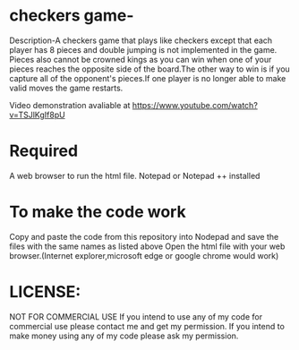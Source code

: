 # checkers game-

Description-A checkers game that plays like checkers except that each player has 8 pieces and double jumping is not implemented in the game. Pieces also cannot be crowned kings as you can win when one of your pieces reaches the opposite side of the board.The other way to win is if you capture all of the opponent's pieces.If one player is no longer able to make valid moves the game restarts.

Video demonstration avaliable at https://www.youtube.com/watch?v=TSJlKgIf8pU

# Required

A web browser to run the html file.
Notepad or Notepad ++ installed

# To make the code work 
Copy and paste the code from this repository into Nodepad and save the files with the same names as listed above
Open the html file with your web browser.(Internet explorer,microsoft edge or google chrome would work)

# LICENSE:
NOT FOR COMMERCIAL USE If you intend to use any of my code for commercial use please contact me and get my permission. If you intend to make money using any of my code please ask my permission.
